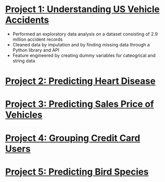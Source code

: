 # [Project 1: Understanding US Vehicle Accidents](https://github.com/MichaelBryantDS/US-Vehicle-Accidents)
- Performed an exploratory data analysis on a dataset consisting of 2.9 million accident records
- Cleaned data by imputation and by finding missing data through a Python library and API
- Feature engineered by creating dummy variables for cateogrical and string data

# [Project 2: Predicting Heart Disease](https://github.com/MichaelBryantDS/Heart-Disease-Prediction)

# [Project 3: Predicting Sales Price of Vehicles](https://github.com/MichaelBryantDS/Vehicle-Sales-Price-Prediction)

# [Project 4: Grouping Credit Card Users](https://github.com/MichaelBryantDS/Grouping-Credit-Card-Users)

# [Project 5: Predicting Bird Species](https://github.com/MichaelBryantDS/Predicting-Bird-Species)
